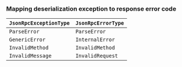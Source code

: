 ### Mapping deserialization exception to response error code

`JsonRpcExceptionType` | `JsonRpcErrorType`
--- | ---
`ParseError` | `ParseError`
`GenericError` | `InternalError`
`InvalidMethod` | `InvalidMethod`
`InvalidMessage` | `InvalidRequest`